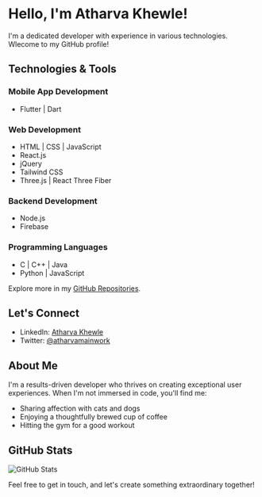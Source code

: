 # Hello, I'm Atharva Khewle!

I'm a dedicated developer with experience in various technologies. Wlecome to my GitHub profile!

## Technologies & Tools

### Mobile App Development
- Flutter | Dart


### Web Development
- HTML | CSS | JavaScript
- React.js
- jQuery
- Tailwind CSS
- Three.js | React Three Fiber


### Backend Development
- Node.js
- Firebase

### Programming Languages
- C | C++ | Java
- Python | JavaScript

Explore more in my [GitHub Repositories](https://github.com/discipline101?tab=repositories).

## Let's Connect

- LinkedIn: [Atharva Khewle](https://www.linkedin.com/in/atharvakhewle/)
- Twitter: [@atharvamainwork](https://twitter.com/atharvamainwork)

## About Me

I'm a results-driven developer who thrives on creating exceptional user experiences. When I'm not immersed in code, you'll find me:

- Sharing affection with cats and dogs
- Enjoying a thoughtfully brewed cup of coffee
- Hitting the gym for a good workout


## GitHub Stats

![GitHub Stats](https://github-readme-stats.vercel.app/api?username=discipline101&show_icons=true&hide_border=true)

Feel free to get in touch, and let's create something extraordinary together!


<!--
**discipline101/discipline101** is a ✨ _special_ ✨ repository because its `README.md` (this file) appears on your GitHub profile.

Here are some ideas to get you started:

- 🔭 I’m currently working on ...
- 🌱 I’m currently learning ...
- 👯 I’m looking to collaborate on ...
- 🤔 I’m looking for help with ...
- 💬 Ask me about ...
- 📫 How to reach me: ...
- 😄 Pronouns: ...
- ⚡ Fun fact: ...
-->
